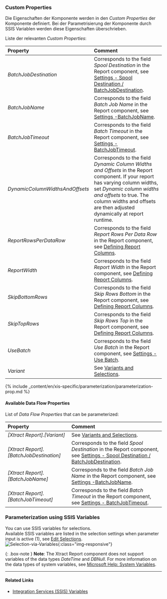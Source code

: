### Custom Properties

Die Eigenschaften der Komponente werden in den *Custom Properties* der Komponente definiert.
Bei der Parametrisierung der Komponente durch SSIS Variablen werden diese Eigenschaften überschrieben.

Liste der relevanten *Custom Properties*:


|Property|Comment|
|:----|:----|
| *BatchJobDestination* | Corresponds to the field *Spool Destination* in the Report component, see [Settings - Spool Destination / BatchJobDestination](./settings). |
| *BatchJobName* | Corresponds to the field *Batch Job Name* in the Report component, see [Settings -BatchJobName](./settings). |
| *BatchJobTimeout* | Corresponds to the field *Batch Timeout* in the Report component, see [Settings - BatchJobTimeout](./settings).|
| *DynamicColumnWidthsAndOffsets* | Corresponds to the field *Dynamic Column Widths and Offsets* in the Report component. If your report has varying column widths, set *Dynamic column widths and offsets* to true. The column widths and offsets are then adjusted dynamically at report runtime.|
| *ReportRowsPerDataRow* | Corresponds to the field *Report Rows Per Data Row* in the Report component, see [Defining Report Columns](./report-columns-define). |
| *ReportWidth* | Corresponds to the field *Report Width* in the Report component, see [Defining Report Columns](./report-columns-define). |
| *SkipBottomRows* | Corresponds to the field *Skip Rows Bottom* in the Report component, see [Defining Report Columns](./report-columns-define). |
| *SkipTopRows* | Corresponds to the field *Skip Rows Top* in the Report component, see [Defining Report Columns](./report-columns-define). |
| *UseBatch* | Corresponds to the field *Use Batch* in the Report component, see [Settings - Use Batch](./settings). |
| *Variant* | See [Variants and Selections](./variants-and-selections).|

{% include _content/en/xis-specific/parameterization/parameterization-prop.md  %}

#### Available Data Flow Properties
List of *Data Flow Properties* that can be parameterized:

|Property|Comment|
|:----|:----|
| *[Xtract Report].[Variant]*|See [Variants and Selections](./variants-and-selections).|
| *[Xtract Report].[BatchJobDestination]* | Corresponds to the field *Spool Destination* in the Report component, see [Settings - Spool Destination / BatchJobDestination](./settings).|
| *[Xtract Report].[BatchJobName]*        |Corresponds to the field *Batch Job Name* in the Report component, see [Settings -BatchJobName](./settings).|
| *[Xtract Report].[BatchJobTimeout]*     |Corresponds to the field *Batch Timeout* in the Report component, see [Settings - BatchJobTimeout](./settings).|


### Parameterization using SSIS Variables

You can use SSIS variables for selections.<br>
Available SSIS variables are listed in the selection settings when parameter input is active (1), see [Edit Selections](./variants-and-selections#edit-selections).<br> 
![Selection-via-Variables](/img/content/xis/report_selection_via_variables.png){:class="img-responsive"}

{: .box-note }
**Note**: The Xtract Report component does not support variables of the data types *DateTime* and *DBNull*. 
For more information on the data types of system variables, see [Microsoft Help: System Variables](https://docs.microsoft.com/en-us/sql/integration-services/system-variables?view=sql-server-ver15).



****
#### Related Links
- [Integration Services (SSIS) Variables](https://docs.microsoft.com/en-us/sql/integration-services/integration-services-ssis-variables?view=sql-server-ver15)
